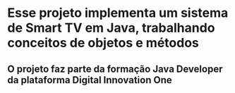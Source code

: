# Esse projeto implementa um sistema de Smart TV em Java, trabalhando conceitos de objetos e métodos
## O projeto faz parte da formação Java Developer da plataforma Digital Innovation One

